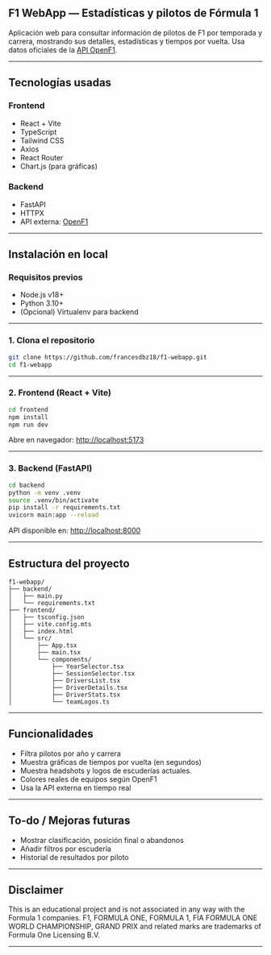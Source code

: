 ## F1 WebApp — Estadísticas y pilotos de Fórmula 1

Aplicación web para consultar información de pilotos de F1 por temporada y carrera, mostrando sus detalles, estadísticas y tiempos por vuelta.
Usa datos oficiales de la [API OpenF1](https://openf1.org).

---

## Tecnologías usadas

### Frontend

* React + Vite
* TypeScript
* Tailwind CSS
* Axios
* React Router
* Chart.js (para gráficas)

### Backend

* FastAPI
* HTTPX
* API externa: [OpenF1](https://openf1.org)

---

## Instalación en local

### Requisitos previos

* Node.js v18+
* Python 3.10+
* (Opcional) Virtualenv para backend

---

### 1. Clona el repositorio

```bash
git clone https://github.com/francesdbz18/f1-webapp.git
cd f1-webapp
```

---

### 2. Frontend (React + Vite)

```bash
cd frontend
npm install
npm run dev
```

Abre en navegador: [http://localhost:5173](http://localhost:5173)

---

### 3. Backend (FastAPI)

```bash
cd backend
python -m venv .venv
source .venv/bin/activate
pip install -r requirements.txt
uvicorn main:app --reload
```

API disponible en: [http://localhost:8000](http://localhost:8000)

---

## Estructura del proyecto

```
f1-webapp/
├── backend/
│   ├── main.py
│   └── requirements.txt
├── frontend/
│   ├── tsconfig.json
│   ├── vite.config.mts
│   ├── index.html
│   └── src/
│       ├── App.tsx
│       ├── main.tsx
│       └── components/
│           ├── YearSelector.tsx
│           ├── SessionSelector.tsx
│           ├── DriversList.tsx
│           ├── DriverDetails.tsx
│           ├── DriverStats.tsx
│           └── teamLogos.ts
```

---

## Funcionalidades

* Filtra pilotos por año y carrera
* Muestra gráficas de tiempos por vuelta (en segundos)
* Muestra headshots y logos de escuderías actuales.
* Colores reales de equipos según OpenF1
* Usa la API externa en tiempo real

---

## To-do / Mejoras futuras

* Mostrar clasificación, posición final o abandonos
* Añadir filtros por escudería
* Historial de resultados por piloto

---

## Disclaimer

This is an educational project and is not associated in any way with the Formula 1 companies. F1, FORMULA ONE, FORMULA 1, FIA FORMULA ONE WORLD CHAMPIONSHIP, GRAND PRIX and related marks are trademarks of Formula One Licensing B.V.

---
